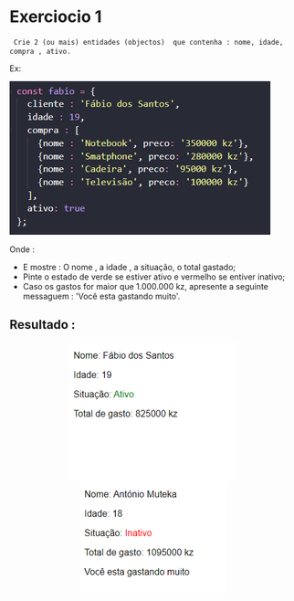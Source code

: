 # Exerciocio 1 
     Crie 2 (ou mais) entidades (objectos)  que contenha : nome, idade, compra , ativo.
    
   Ex:
   <div >
	<img src='src/images/exemplo.PNG'/ alt='Exemplo'>
   </div>

Onde :
   <ul>
	<li>E mostre : O nome , a idade , a situação, o total gastado;</li>
	<li>Pinte o estado de verde se estiver ativo e vermelho se entiver inativo;</li>
	<li>Caso os gastos for maior que 1.000.000 kz, apresente a seguinte messaguem : 'Você esta gastando muito'.</li>
    </ul>
	   
<h2>Resultado : </h2>
 <div align='center'>
	<img src='src/images/result.PNG'/ alt='resultado'>
	<img src='src/images/result2.PNG'/ alt='resultado'>
   </div>
